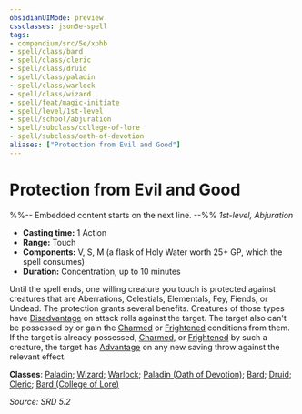 ```yaml
---
obsidianUIMode: preview
cssclasses: json5e-spell
tags:
- compendium/src/5e/xphb
- spell/class/bard
- spell/class/cleric
- spell/class/druid
- spell/class/paladin
- spell/class/warlock
- spell/class/wizard
- spell/feat/magic-initiate
- spell/level/1st-level
- spell/school/abjuration
- spell/subclass/college-of-lore
- spell/subclass/oath-of-devotion
aliases: ["Protection from Evil and Good"]
---
```

# Protection from Evil and Good
%%-- Embedded content starts on the next line. --%%
*1st-level, Abjuration*  

- **Casting time:** 1 Action
- **Range:** Touch
- **Components:** V, S, M (a flask of Holy Water worth 25+ GP, which the spell consumes)
- **Duration:** Concentration, up to 10 minutes

Until the spell ends, one willing creature you touch is protected against creatures that are Aberrations, Celestials, Elementals, Fey, Fiends, or Undead. The protection grants several benefits. Creatures of those types have [Disadvantage](rules/variant-rules/disadvantage-xphb.md) on attack rolls against the target. The target also can't be possessed by or gain the [Charmed](rules/conditions.md#Charmed) or [Frightened](rules/conditions.md#Frightened) conditions from them. If the target is already possessed, [Charmed](rules/conditions.md#Charmed), or [Frightened](rules/conditions.md#Frightened) by such a creature, the target has [Advantage](rules/variant-rules/advantage-xphb.md) on any new saving throw against the relevant effect.

**Classes**: [Paladin](compendium/lists/list-spells-classes-paladin.md); [Wizard](compendium/lists/list-spells-classes-wizard.md); [Warlock](compendium/lists/list-spells-classes-warlock.md); [Paladin (Oath of Devotion)](compendium/lists/list-spells-classes-paladin-xphb-oath-of-devotion-xphb.md "subclass=XPHB;class=XPHB"); [Bard](compendium/lists/list-spells-classes-bard.md); [Druid](compendium/lists/list-spells-classes-druid.md); [Cleric](compendium/lists/list-spells-classes-cleric.md); [Bard (College of Lore)](compendium/lists/list-spells-classes-bard-xphb-college-of-lore-xphb.md "subclass=XPHB;class=XPHB")

*Source: SRD 5.2*